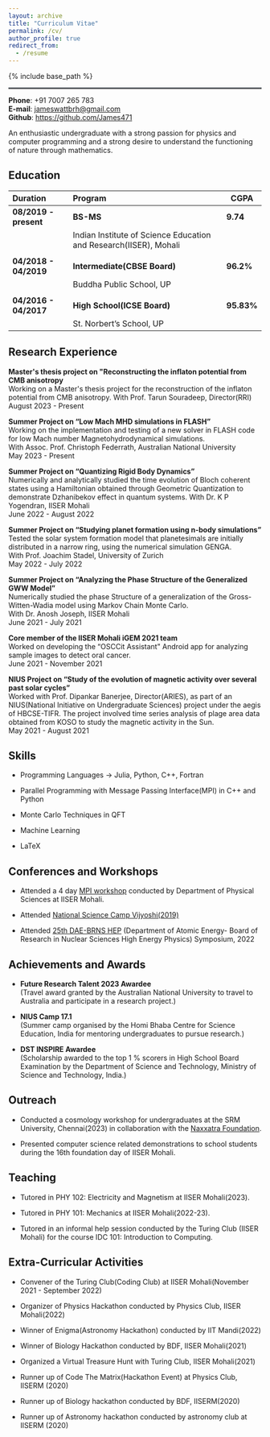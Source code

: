 ```yaml
---
layout: archive
title: "Curriculum Vitae"
permalink: /cv/
author_profile: true
redirect_from:
  - /resume
---
```


{% include base_path %}
<hr style="text-align:left;margin-left:0;border-top:2px solid #6b7278"> 
 
**Phone**: +91 7007 265 783                      
**E-mail**: jameswattbrh@gmail.com  
**Github**: <https://github.com/James471>

An enthusiastic undergraduate with a strong passion for physics and
computer programming and a strong desire to understand the functioning
of nature through mathematics.

**Education**
------------------------------------------------------------------------

|**Duration**           |**Program**                                                        |**CGPA**  |
|:----------------------|:------------------------------------------------------------------|----------|
| **08/2019 - present** | **BS-MS**                                                         |**9.74**  |
|                       | Indian Institute of Science Education and Research(IISER), Mohali |          |
|                       |                                                                   |          |
| **04/2018 - 04/2019** | **Intermediate(CBSE Board)**                                      |**96.2%** |
|                       | Buddha Public School, UP                                          |          |
|                       |                                                                   |          |
| **04/2016 - 04/2017** | **High School(ICSE Board)**                                       |**95.83%**|
|                       | St. Norbert’s School, UP                                          |          |

**Research Experience**
------------------------------------------------------------------------

**Master's thesis project on "Reconstructing the inflaton potential from CMB anisotropy**  
Working on a Master's thesis project for the reconstruction of the inflaton potential from
CMB anisotropy.
With Prof. Tarun Souradeep, Director(RRI)
August 2023 - Present

**Summer Project on “Low Mach MHD simulations in FLASH”**  
Working on the implementation and testing of a new solver in FLASH code
for low Mach number Magnetohydrodynamical simulations.  
With Assoc. Prof. Christoph Federrath, Australian National University  
May 2023 - Present

**Summer Project on “Quantizing Rigid Body Dynamics”**  
Numerically and analytically studied the time evolution of Bloch
coherent states using a Hamiltonian obtained through Geometric Quantization 
to demonstrate Dzhanibekov effect in quantum systems.
With Dr. K P Yogendran, IISER Mohali  
June 2022 - August 2022

**Summer Project on “Studying planet formation using n-body simulations”**  
Tested the solar system formation model that planetesimals are initially
distributed in a narrow ring, using the numerical simulation GENGA.  
With Prof. Joachim Stadel, University of Zurich  
May 2022 - July 2022

**Summer Project on “Analyzing the Phase Structure of the Generalized GWW Model”**  
Numerically studied the phase Structure of a generalization of the
Gross-Witten-Wadia model using Markov Chain Monte Carlo.  
With Dr. Anosh Joseph, IISER Mohali  
June 2021 - July 2021

**Core member of the IISER Mohali iGEM 2021 team**  
Worked on developing the “OSCCit Assistant" Android app for
analyzing sample images to detect oral cancer.  
June 2021 - November 2021

**NIUS Project on “Study of the evolution of magnetic activity over several past solar cycles”**  
Worked with Prof. Dipankar Banerjee, Director(ARIES), as part of an
NIUS(National Initiative on Undergraduate Sciences) project under the
aegis of HBCSE-TIFR. The project involved time series analysis of plage
area data obtained from KOSO to study the magnetic activity in the
Sun.  
May 2021 - August 2021

**Skills**
------------------------------------------------------------------------

- Programming Languages $\rightarrow$ Julia, Python, C++, Fortran

- Parallel Programming with Message Passing Interface(MPI) in C++ and
  Python

- Monte Carlo Techniques in QFT

- Machine Learning

- LaTeX

**Conferences and Workshops**
------------------------------------------------------------------------

- Attended a 4 day [MPI
  workshop](https://sites.google.com/view/mpi-workshop/) conducted by
  Department of Physical Sciences at IISER Mohali.

- Attended [National Science Camp
  Vijyoshi(2019)](https://vijyoshi.iiserkol.ac.in/)

- Attended [25th DAE-BRNS
  HEP](https://web.iisermohali.ac.in/dept/physics/daehep2022/home.html)
  (Department of Atomic Energy- Board of Research in Nuclear Sciences
  High Energy Physics) Symposium, 2022

**Achievements and Awards**
------------------------------------------------------------------------

- **Future Research Talent 2023 Awardee**  
  (Travel award granted by the Australian National University to travel
  to Australia and participate in a research project.)

- **NIUS Camp 17.1**  
  (Summer camp organised by the Homi Bhaba Centre for Science Education,
  India for mentoring undergraduates to pursue research.)

- **DST INSPIRE Awardee**  
  (Scholarship awarded to the top 1 % scorers in High School Board
  Examination by the Department of Science and Technology, Ministry of
  Science and Technology, India.)

**Outreach**
------------------------------------------------------------------------

- Conducted a cosmology workshop for undergraduates at the SRM
  University, Chennai(2023) in collaboration with the [Naxxatra
  Foundation](https://www.naxxatra.com/).

- Presented computer science related demonstrations to school students
  during the 16th foundation day of IISER Mohali.

**Teaching**
------------------------------------------------------------------------

- Tutored in PHY 102: Electricity and Magnetism at IISER Mohali(2023).

- Tutored in PHY 101: Mechanics at IISER Mohali(2022-23).

- Tutored in an informal help session conducted by the Turing Club
  (IISER Mohali) for the course IDC 101: Introduction to Computing.

**Extra-Curricular Activities**
------------------------------------------------------------------------

- Convener of the Turing Club(Coding Club) at IISER Mohali(November
  2021 - September 2022)

- Organizer of Physics Hackathon conducted by Physics Club, IISER
  Mohali(2022)

- Winner of Enigma(Astronomy Hackathon) conducted by IIT Mandi(2022)

- Winner of Biology Hackathon conducted by BDF, IISER Mohali(2021)

- Organized a Virtual Treasure Hunt with Turing Club, IISER Mohali(2021)

- Runner up of Code The Matrix(Hackathon Event) at Physics Club, IISERM
  (2020)

- Runner up of Biology hackathon conducted by BDF, IISERM(2020)

- Runner up of Astronomy hackathon conducted by astronomy club at IISERM
  (2020)

